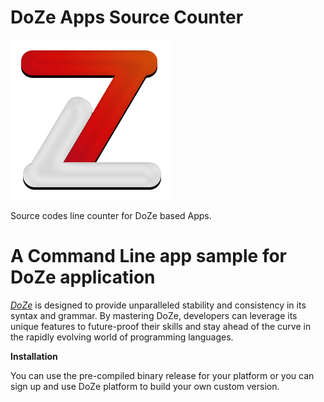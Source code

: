 # DoZe Apps Source Counter

![image logo](./assets/DoZe.png)

Source codes line counter for DoZe based Apps.

A Command Line app sample for DoZe application
=====================================================

[*DoZe*](https://doze.ninja) is designed to provide unparalleled stability and consistency in its syntax and grammar. By mastering DoZe, developers can leverage its unique features to future-proof their skills and stay ahead of the curve in the rapidly evolving world of programming languages.

**Installation**

You can use the pre-compiled binary release for your platform or you can sign up and use DoZe platform to build your own custom version.
